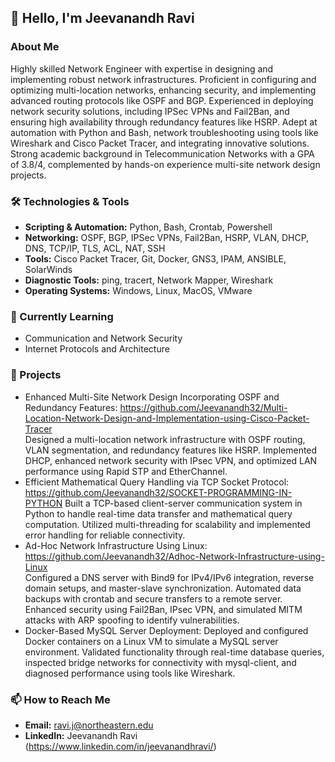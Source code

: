 ## 👋 Hello, I'm Jeevanandh Ravi

### About Me
Highly skilled Network Engineer with expertise in designing and implementing robust network infrastructures. Proficient in configuring and optimizing multi-location networks, enhancing security, and implementing advanced routing protocols like OSPF and BGP. Experienced in deploying network security solutions, including IPSec VPNs and Fail2Ban, and ensuring high availability through redundancy features like HSRP. Adept at automation with Python and Bash, network troubleshooting using tools like Wireshark and Cisco Packet Tracer, and integrating innovative solutions. Strong academic background in Telecommunication Networks with a GPA of 3.8/4, complemented by hands-on experience multi-site network design projects.

### 🛠️ Technologies & Tools
- **Scripting & Automation:** Python, Bash, Crontab, Powershell
- **Networking:** OSPF, BGP, IPSec VPNs, Fail2Ban, HSRP, VLAN, DHCP, DNS, TCP/IP, TLS, ACL, NAT, SSH
- **Tools:** Cisco Packet Tracer, Git, Docker, GNS3, IPAM, ANSIBLE, SolarWinds
- **Diagnostic Tools:** ping, tracert, Network Mapper, Wireshark
- **Operating Systems:** Windows, Linux, MacOS, VMware

### 🌱 Currently Learning
- Communication and Network Security
- Internet Protocols and Architecture

### 🚀 Projects
- Enhanced Multi-Site Network Design Incorporating OSPF and Redundancy Features: https://github.com/Jeevanandh32/Multi-Location-Network-Design-and-Implementation-using-Cisco-Packet-Tracer       
  Designed a multi-location network infrastructure with OSPF routing, VLAN segmentation, and redundancy features like HSRP. Implemented DHCP, enhanced network security with IPsec VPN, and optimized LAN performance using Rapid STP and EtherChannel.
- Efficient Mathematical Query Handling via TCP Socket Protocol: https://github.com/Jeevanandh32/SOCKET-PROGRAMMING-IN-PYTHON
  Built a TCP-based client-server communication system in Python to handle real-time data transfer and mathematical query computation. Utilized multi-threading for scalability and implemented error handling for reliable connectivity.
- Ad-Hoc Network Infrastructure Using Linux: https://github.com/Jeevanandh32/Adhoc-Network-Infrastructure-using-Linux     
  Configured a DNS server with Bind9 for IPv4/IPv6 integration, reverse domain setups, and master-slave synchronization. Automated data backups with crontab and secure transfers to a remote server. Enhanced security using Fail2Ban, IPsec VPN, and simulated MITM attacks with ARP spoofing to identify vulnerabilities.
- Docker-Based MySQL Server Deployment: Deployed and configured Docker containers on a Linux VM to simulate a MySQL server environment. Validated functionality through real-time database queries, inspected bridge networks for connectivity with mysql-client, and diagnosed performance using tools like Wireshark.

### 📫 How to Reach Me
- **Email:** ravi.j@northeastern.edu
- **LinkedIn:** Jeevanandh Ravi (https://www.linkedin.com/in/jeevanandhravi/)

